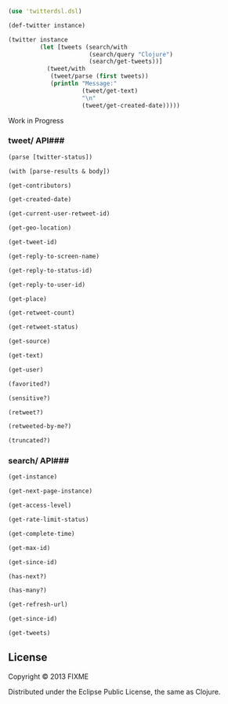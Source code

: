 ```clojure
(use 'twitterdsl.dsl)

(def-twitter instance)

(twitter instance
         (let [tweets (search/with 
                       (search/query "Clojure")
                       (search/get-tweets))]
           (tweet/with
            (tweet/parse (first tweets))
            (println "Message:"
                     (tweet/get-text)
                     "\n"
                     (tweet/get-created-date)))))

```

Work in Progress

### tweet/ API###

```clojure
(parse [twitter-status])

(with [parse-results & body])

(get-contributors)

(get-created-date)

(get-current-user-retweet-id)

(get-geo-location)

(get-tweet-id)

(get-reply-to-screen-name)

(get-reply-to-status-id)

(get-reply-to-user-id)

(get-place)

(get-retweet-count)

(get-retweet-status)

(get-source)

(get-text)

(get-user)

(favorited?)

(sensitive?)

(retweet?)

(retweeted-by-me?)

(truncated?)
```

### search/ API###
```clojure
(get-instance)

(get-next-page-instance)

(get-access-level)

(get-rate-limit-status)

(get-complete-time)

(get-max-id)

(get-since-id)

(has-next?)

(has-many?)

(get-refresh-url)

(get-since-id)

(get-tweets)

```


## License

Copyright © 2013 FIXME

Distributed under the Eclipse Public License, the same as Clojure.
